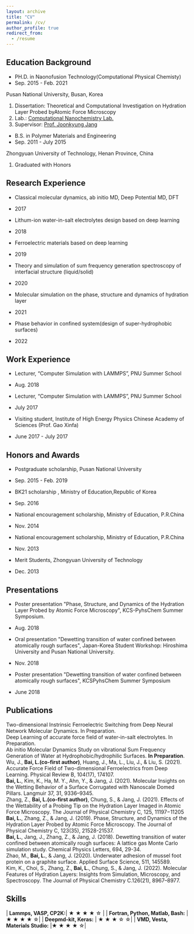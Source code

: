 ```yaml
---
layout: archive
title: "CV"
permalink: /cv/
author_profile: true
redirect_from:
  - /resume
---
```




## Education Background

* PH.D. in Naonofusion Technology(Computational Physical Chemisty)
* Sep. 2015 - Feb. 2021

Pusan National University, Busan, Korea
1. Dissertation: Theoretical and Computational Investigation on Hydration Layer Probed byAtomic Force Microscopy
2. Lab.: [Computational Nanochemistry Lab.](https://nanochem.pusan.ac.kr/nanochem/index.do)
3. Supervisor: [Prof. Joonkyung Jang](https://nanochem.pusan.ac.kr/nanochem/24418/subview.do)


* B.S. in Polymer Materials and Engineering
* Sep. 2011 - July 2015

Zhongyuan University of Technology, Henan Province, China

1. Graduated with Honors




## Research Experience

* Classical molecular dynamics, ab initio MD, Deep Potential MD, DFT  
* 2017  

* Lithum-ion water-in-salt electrolytes design based on deep learning  
* 2018  

* Ferroelectric materials based on deep learning  
* 2019  

* Theory and simulation of sum frequency generation spectroscopy of interfacial structure (liquid/solid)  
* 2020  

* Molecular simulation on the phase, structure and dynamics of hydration layer  
* 2021  

* Phase behavior in confined system(design of super-hydrophobic surfaces)  
* 2022  

## Work Experience

* Lecturer, “Computer Simulation with LAMMPS”, PNU Summer School  
* Aug. 2018  

* Lecturer, “Computer Simulation with LAMMPS”, PNU Summer School  
* July 2017  

* Visiting student, Institute of High Energy Physics Chinese Academy of Sciences (Prof. Gao Xinfa)  
* June 2017 - July 2017  

##  Honors and Awards

* Postgraduate scholarship, Pusan National University  
* Sep. 2015 - Feb. 2019  

* BK21 scholarship , Ministry of Education,Republic of Korea  
* Sep. 2016  

* National encouragement scholarship, Ministry of Education, P.R.China  
* Nov. 2014  


* National encouragement scholarship, Ministry of Education, P.R.China  
* Nov. 2013  

* Merit Students, Zhongyuan University of Technology  
* Dec. 2013  

## Presentations

* Poster presentation "Phase, Structure, and Dynamics of the Hydration Layer Probed by Atomic Force
Microscopy", KCS-PyhsChem Summer Symposium.  
* Aug. 2018  

* Oral presentation "Dewetting transition of water confined between atomically rough surfaces", Japan-Korea
Student Workshop: Hiroshima University and Pusan National University. 
* Nov. 2018  

* Poster presentation "Dewetting transition of water confined between atomically rough surfaces", KCSPyhsChem
Summer Symposium  
* June 2018  

## Publications

Two-dimensional Instrinsic Ferroelectric Switching from Deep Neural Network Molecular Dynamics. In Preparation.  
Deep Learning of accurate force field of water-in-salt electrolytes. In Preparation.  
Ab initio Molecular Dynamics Study on vibrational Sum Frequency Generation of Water at Hydrophobic/hydrophilic Surfaces. **In Preparation**.  
Wu, J., **Bai, L.(co-first author)**, Huang, J., Ma, L., Liu, J., & Liu, S. (2021). Accurate Force Field of Two-dimensional Ferroelectrics from Deep Learning. Physical Review B, 104(17), 174107.  
**Bai, L.**, Kim, K., Ha, M. Y., Ahn, Y., & Jang, J. (2021). Molecular Insights on the Wetting Behavior of a Surface Corrugated with Nanoscale Domed Pillars. Langmuir 37, 31, 9336–9345.  
Zhang, Z., **Bai, L.(co-first author)**, Chung, S., & Jang, J. (2021). Effects of the Wettability of a Probing Tip on the Hydration Layer Imaged in Atomic Force Microscopy. The Journal of Physical Chemistry C, 125, 11197−11205  
**Bai, L.**, Zhang, Z., & Jang, J. (2019). Phase, Structure, and Dynamics of the Hydration Layer Probed by Atomic Force Microscopy. The Journal of Physical Chemistry C, 123(35), 21528-21537.  
**Bai, L.**, Jang, J., Zhang, Z., & Jang, J. (2018). Dewetting transition of water confined between atomically rough surfaces: A lattice gas Monte Carlo simulation study. Chemical Physics Letters, 694, 29-34.  
Zhao, M., **Bai, L.**, & Jang, J. (2020). Underwater adhesion of mussel foot protein on a graphite surface. Applied Surface Science, 511, 145589.  
Kim, K., Choi, S., Zhang, Z., **Bai, L.**, Chung, S., & Jang, J. (2022). Molecular Features of Hydration Layers: Insights from Simulation, Microscopy, and Spectroscopy. The Journal of Physical Chemistry C.126(21), 8967–8977.  

## Skills

| **Lammps, VASP, CP2K:**| ★ ★ ★ ★ ☆  |
| **Fortran, Python, Matlab, Bash:** | ★ ★ ★ ★ ☆|
| **Deepmd-kit, Keras:** | ★ ★ ★ ☆ ☆|
| **VMD, Vesta, Materials Studio:** |★ ★ ★ ★ ☆|


